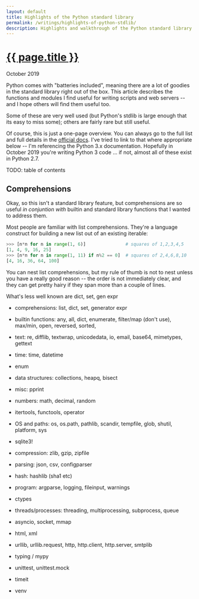 ```yaml
---
layout: default
title: Highlights of the Python standard library
permalink: /writings/highlights-of-python-stdlib/
description: Highlights and walkthrough of the Python standard library
---
```

<h1><a href="{{ page.permalink }}">{{ page.title }}</a></h1>
<p class="subtitle">October 2019</p>


Python comes with "batteries included", meaning there are a lot of goodies in the standard library right out of the box. This article describes the functions and modules I find useful for writing scripts and web servers -- and I hope others will find them useful too.

Some of these are very well used (but Python's stdlib is large enough that its easy to miss some); others are fairly rare but still useful.

Of course, this is just a one-page overview. You can always go to the full list and full details in the [official docs](https://docs.python.org/3/library/index.html). I've tried to link to that where appropriate below -- I'm referencing the Python 3.x documentation. Hopefully in October 2019 you're writing Python 3 code ... if not, almost all of these exist in Python 2.7.

TODO: table of contents

## Comprehensions

Okay, so this isn't a standard library feature, but comprehensions are so useful *in conjuntion with* builtin and standard library functions that I wanted to address them.

Most people are familiar with list comprehensions. They're a language construct for building a new list out of an existing iterable:

```python
>>> [n*n for n in range(1, 6)]               # squares of 1,2,3,4,5
[1, 4, 9, 16, 25]
>>> [n*n for n in range(1, 11) if n%2 == 0]  # squares of 2,4,6,8,10
[4, 16, 36, 64, 100]
```

You can nest list comprehensions, but my rule of thumb is not to nest unless you have a really good reason -- the order is not immediately clear, and they can get pretty hairy if they span more than a couple of lines.

What's less well known are dict, set, gen expr

- comprehensions: list, dict, set, generator expr

- builtin functions: any, all, dict, enumerate, filter/map (don't use), max/min, open, reversed, sorted, 
- text: re, difflib, textwrap, unicodedata, io, email, base64, mimetypes, gettext
- time: time, datetime
- enum
- data structures: collections, heapq, bisect
- misc: pprint
- numbers: math, decimal, random
- itertools, functools, operator
- OS and paths: os, os.path, pathlib, scandir, tempfile, glob, shutil, platform, sys
- sqlite3!
- compression: zlib, gzip, zipfile
- parsing: json, csv, configparser
- hash: hashlib (sha1 etc)
- program: argparse, logging, fileinput, warnings
- ctypes
- threads/processes: threading, multiprocessing, subprocess, queue
- asyncio, socket, mmap
- html, xml
- urllib, urllib.request, http, http.client, http.server, smtplib
- typing / mypy
- unittest, unittest.mock
- timeit
- venv
